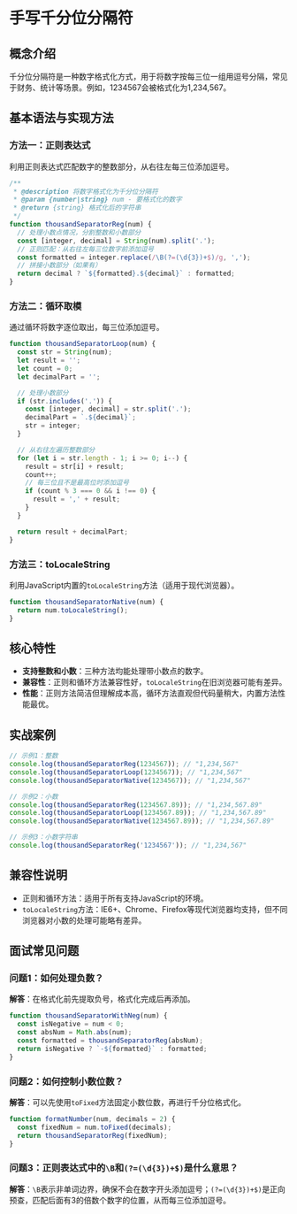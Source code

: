 # 手写千分位分隔符

## 概念介绍

千分位分隔符是一种数字格式化方式，用于将数字按每三位一组用逗号分隔，常见于财务、统计等场景。例如，1234567会被格式化为1,234,567。

## 基本语法与实现方法

### 方法一：正则表达式
利用正则表达式匹配数字的整数部分，从右往左每三位添加逗号。

```javascript
/**
 * @description 将数字格式化为千分位分隔符
 * @param {number|string} num - 要格式化的数字
 * @return {string} 格式化后的字符串
 */
function thousandSeparatorReg(num) {
  // 处理小数点情况，分割整数和小数部分
  const [integer, decimal] = String(num).split('.');
  // 正则匹配：从右往左每三位数字前添加逗号
  const formatted = integer.replace(/\B(?=(\d{3})+$)/g, ',');
  // 拼接小数部分（如果有）
  return decimal ? `${formatted}.${decimal}` : formatted;
}
```

### 方法二：循环取模
通过循环将数字逐位取出，每三位添加逗号。

```javascript
function thousandSeparatorLoop(num) {
  const str = String(num);
  let result = '';
  let count = 0;
  let decimalPart = '';

  // 处理小数部分
  if (str.includes('.')) {
    const [integer, decimal] = str.split('.');
    decimalPart = `.${decimal}`;
    str = integer;
  }

  // 从右往左遍历整数部分
  for (let i = str.length - 1; i >= 0; i--) {
    result = str[i] + result;
    count++;
    // 每三位且不是最高位时添加逗号
    if (count % 3 === 0 && i !== 0) {
      result = ',' + result;
    }
  }

  return result + decimalPart;
}
```

### 方法三：toLocaleString
利用JavaScript内置的`toLocaleString`方法（适用于现代浏览器）。

```javascript
function thousandSeparatorNative(num) {
  return num.toLocaleString();
}
```

## 核心特性

- **支持整数和小数**：三种方法均能处理带小数点的数字。
- **兼容性**：正则和循环方法兼容性好，`toLocaleString`在旧浏览器可能有差异。
- **性能**：正则方法简洁但理解成本高，循环方法直观但代码量稍大，内置方法性能最优。

## 实战案例

```javascript
// 示例1：整数
console.log(thousandSeparatorReg(1234567)); // "1,234,567"
console.log(thousandSeparatorLoop(1234567)); // "1,234,567"
console.log(thousandSeparatorNative(1234567)); // "1,234,567"

// 示例2：小数
console.log(thousandSeparatorReg(1234567.89)); // "1,234,567.89"
console.log(thousandSeparatorLoop(1234567.89)); // "1,234,567.89"
console.log(thousandSeparatorNative(1234567.89)); // "1,234,567.89"

// 示例3：小数字符串
console.log(thousandSeparatorReg('1234567')); // "1,234,567"
```

## 兼容性说明

- 正则和循环方法：适用于所有支持JavaScript的环境。
- `toLocaleString`方法：IE6+、Chrome、Firefox等现代浏览器均支持，但不同浏览器对小数的处理可能略有差异。

## 面试常见问题

### 问题1：如何处理负数？
**解答**：在格式化前先提取负号，格式化完成后再添加。

```javascript
function thousandSeparatorWithNeg(num) {
  const isNegative = num < 0;
  const absNum = Math.abs(num);
  const formatted = thousandSeparatorReg(absNum);
  return isNegative ? `-${formatted}` : formatted;
}
```

### 问题2：如何控制小数位数？
**解答**：可以先使用`toFixed`方法固定小数位数，再进行千分位格式化。

```javascript
function formatNumber(num, decimals = 2) {
  const fixedNum = num.toFixed(decimals);
  return thousandSeparatorReg(fixedNum);
}
```

### 问题3：正则表达式中的`\B`和`(?=(\d{3})+$)`是什么意思？
**解答**：`\B`表示非单词边界，确保不会在数字开头添加逗号；`(?=(\d{3})+$)`是正向预查，匹配后面有3的倍数个数字的位置，从而每三位添加逗号。
